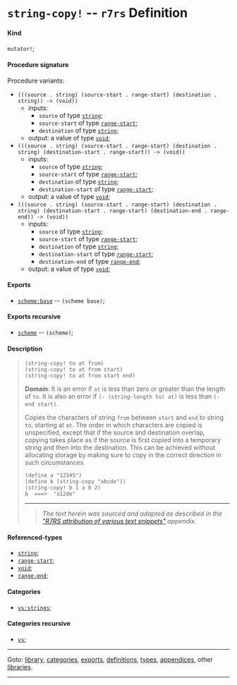 

<a id='definition__r7rs__string-copy_21'></a>

# `string-copy!` -- `r7rs` Definition


<a id='definition__r7rs__string-copy_21__kind'></a>

#### Kind

`mutator!`;


<a id='definition__r7rs__string-copy_21__procedure-signature'></a>

#### Procedure signature

Procedure variants:
 * `(((source . string) (source-start . range-start) (destination . string)) -> (void))`
   * inputs:
     * `source` of type [`string`](../../r7rs/types/string.md#type__r7rs__string);
     * `source-start` of type [`range-start`](../../r7rs/types/range-start.md#type__r7rs__range-start);
     * `destination` of type [`string`](../../r7rs/types/string.md#type__r7rs__string);
   * output: a value of type [`void`](../../r7rs/types/void.md#type__r7rs__void);
 * `(((source . string) (source-start . range-start) (destination . string) (destination-start . range-start)) -> (void))`
   * inputs:
     * `source` of type [`string`](../../r7rs/types/string.md#type__r7rs__string);
     * `source-start` of type [`range-start`](../../r7rs/types/range-start.md#type__r7rs__range-start);
     * `destination` of type [`string`](../../r7rs/types/string.md#type__r7rs__string);
     * `destination-start` of type [`range-start`](../../r7rs/types/range-start.md#type__r7rs__range-start);
   * output: a value of type [`void`](../../r7rs/types/void.md#type__r7rs__void);
 * `(((source . string) (source-start . range-start) (destination . string) (destination-start . range-start) (destination-end . range-end)) -> (void))`
   * inputs:
     * `source` of type [`string`](../../r7rs/types/string.md#type__r7rs__string);
     * `source-start` of type [`range-start`](../../r7rs/types/range-start.md#type__r7rs__range-start);
     * `destination` of type [`string`](../../r7rs/types/string.md#type__r7rs__string);
     * `destination-start` of type [`range-start`](../../r7rs/types/range-start.md#type__r7rs__range-start);
     * `destination-end` of type [`range-end`](../../r7rs/types/range-end.md#type__r7rs__range-end);
   * output: a value of type [`void`](../../r7rs/types/void.md#type__r7rs__void);


<a id='definition__r7rs__string-copy_21__exports'></a>

#### Exports

 * [`scheme:base`](../../r7rs/exports/scheme_3a_base.md#export__r7rs__scheme_3a_base) -- `(scheme base)`;


<a id='definition__r7rs__string-copy_21__exports-recursive'></a>

#### Exports recursive

 * [`scheme`](../../r7rs/exports/scheme.md#export__r7rs__scheme) -- `(scheme)`;


<a id='definition__r7rs__string-copy_21__description'></a>

#### Description

> ````
> (string-copy! to at from)
> (string-copy! to at from start)
> (string-copy! to at from start end)
> ````
> 
> 
> **Domain**:  It is an error if `at` is less than zero or greater than the length of `to`.
> It is also an error if `(- (string-length to) at)`
> is less than `(- end start)`.
> 
> Copies the characters of string `from` between `start` and `end`
> to string `to`, starting at `at`.  The order in which characters are
> copied is unspecified, except that if the source and destination overlap,
> copying takes place as if the source is first copied into a temporary
> string and then into the destination.  This can be achieved without
> allocating storage by making sure to copy in the correct direction in
> such circumstances.
> 
> ````
> (define a "12345")
> (define b (string-copy "abcde"))
> (string-copy! b 1 a 0 2)
> b  ===>  "a12de"
> ````
> 
> 
> ----
> > *The text herein was sourced and adapted as described in the ["R7RS attribution of various text snippets"](../../r7rs/appendices/attribution.md#appendix__r7rs__attribution) appendix.*


<a id='definition__r7rs__string-copy_21__referenced-types'></a>

#### Referenced-types

 * [`string`](../../r7rs/types/string.md#type__r7rs__string);
 * [`range-start`](../../r7rs/types/range-start.md#type__r7rs__range-start);
 * [`void`](../../r7rs/types/void.md#type__r7rs__void);
 * [`range-end`](../../r7rs/types/range-end.md#type__r7rs__range-end);


<a id='definition__r7rs__string-copy_21__categories'></a>

#### Categories

 * [`vs:strings`](../../r7rs/categories/vs_3a_strings.md#category__r7rs__vs_3a_strings);


<a id='definition__r7rs__string-copy_21__categories-recursive'></a>

#### Categories recursive

 * [`vs`](../../r7rs/categories/vs.md#category__r7rs__vs);

----

Goto: [library](../../r7rs/_index.md#library__r7rs), [categories](../../r7rs/categories/_index.md#toc__r7rs__categories), [exports](../../r7rs/exports/_index.md#toc__r7rs__exports), [definitions](../../r7rs/definitions/_index.md#toc__r7rs__definitions), [types](../../r7rs/types/_index.md#toc__r7rs__types), [appendices](../../r7rs/appendices/_index.md#toc__r7rs__appendices), other [libraries](../../_libraries.md#toc__libraries).

----

